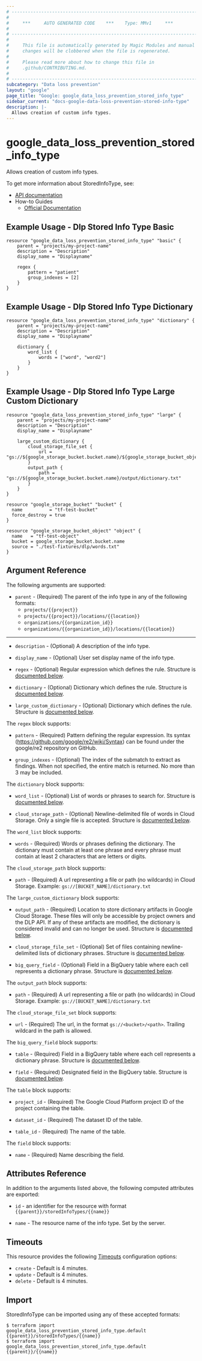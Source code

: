 ```yaml
---
# ----------------------------------------------------------------------------
#
#     ***     AUTO GENERATED CODE    ***    Type: MMv1     ***
#
# ----------------------------------------------------------------------------
#
#     This file is automatically generated by Magic Modules and manual
#     changes will be clobbered when the file is regenerated.
#
#     Please read more about how to change this file in
#     .github/CONTRIBUTING.md.
#
# ----------------------------------------------------------------------------
subcategory: "Data loss prevention"
layout: "google"
page_title: "Google: google_data_loss_prevention_stored_info_type"
sidebar_current: "docs-google-data-loss-prevention-stored-info-type"
description: |-
  Allows creation of custom info types.
---
```


# google\_data\_loss\_prevention\_stored\_info\_type

Allows creation of custom info types.


To get more information about StoredInfoType, see:

* [API documentation](https://cloud.google.com/dlp/docs/reference/rest/v2/projects.storedInfoTypes)
* How-to Guides
    * [Official Documentation](https://cloud.google.com/dlp/docs/creating-stored-infotypes)

## Example Usage - Dlp Stored Info Type Basic


```hcl
resource "google_data_loss_prevention_stored_info_type" "basic" {
	parent = "projects/my-project-name"
	description = "Description"
	display_name = "Displayname"

	regex {
		pattern = "patient"
		group_indexes = [2]
	}
}
```
## Example Usage - Dlp Stored Info Type Dictionary


```hcl
resource "google_data_loss_prevention_stored_info_type" "dictionary" {
	parent = "projects/my-project-name"
	description = "Description"
	display_name = "Displayname"

	dictionary {
		word_list {
			words = ["word", "word2"]
		}
	}
}
```
## Example Usage - Dlp Stored Info Type Large Custom Dictionary


```hcl
resource "google_data_loss_prevention_stored_info_type" "large" {
	parent = "projects/my-project-name"
	description = "Description"
	display_name = "Displayname"

	large_custom_dictionary {
		cloud_storage_file_set {
			url = "gs://${google_storage_bucket.bucket.name}/${google_storage_bucket_object.object.name}"
		}
		output_path {
			path = "gs://${google_storage_bucket.bucket.name}/output/dictionary.txt"
		}
	}
}

resource "google_storage_bucket" "bucket" {
  name          = "tf-test-bucket"
  force_destroy = true
}

resource "google_storage_bucket_object" "object" {
  name   = "tf-test-object"
  bucket = google_storage_bucket.bucket.name
  source = "./test-fixtures/dlp/words.txt"
}
```

## Argument Reference

The following arguments are supported:


* `parent` -
  (Required)
  The parent of the info type in any of the following formats:
  * `projects/{{project}}`
  * `projects/{{project}}/locations/{{location}}`
  * `organizations/{{organization_id}}`
  * `organizations/{{organization_id}}/locations/{{location}}`


- - -


* `description` -
  (Optional)
  A description of the info type.

* `display_name` -
  (Optional)
  User set display name of the info type.

* `regex` -
  (Optional)
  Regular expression which defines the rule.
  Structure is [documented below](#nested_regex).

* `dictionary` -
  (Optional)
  Dictionary which defines the rule.
  Structure is [documented below](#nested_dictionary).

* `large_custom_dictionary` -
  (Optional)
  Dictionary which defines the rule.
  Structure is [documented below](#nested_large_custom_dictionary).


<a name="nested_regex"></a>The `regex` block supports:

* `pattern` -
  (Required)
  Pattern defining the regular expression.
  Its syntax (https://github.com/google/re2/wiki/Syntax) can be found under the google/re2 repository on GitHub.

* `group_indexes` -
  (Optional)
  The index of the submatch to extract as findings. When not specified, the entire match is returned. No more than 3 may be included.

<a name="nested_dictionary"></a>The `dictionary` block supports:

* `word_list` -
  (Optional)
  List of words or phrases to search for.
  Structure is [documented below](#nested_word_list).

* `cloud_storage_path` -
  (Optional)
  Newline-delimited file of words in Cloud Storage. Only a single file is accepted.
  Structure is [documented below](#nested_cloud_storage_path).


<a name="nested_word_list"></a>The `word_list` block supports:

* `words` -
  (Required)
  Words or phrases defining the dictionary. The dictionary must contain at least one
  phrase and every phrase must contain at least 2 characters that are letters or digits.

<a name="nested_cloud_storage_path"></a>The `cloud_storage_path` block supports:

* `path` -
  (Required)
  A url representing a file or path (no wildcards) in Cloud Storage. Example: `gs://[BUCKET_NAME]/dictionary.txt`

<a name="nested_large_custom_dictionary"></a>The `large_custom_dictionary` block supports:

* `output_path` -
  (Required)
  Location to store dictionary artifacts in Google Cloud Storage. These files will only be accessible by project owners and the DLP API.
  If any of these artifacts are modified, the dictionary is considered invalid and can no longer be used.
  Structure is [documented below](#nested_output_path).

* `cloud_storage_file_set` -
  (Optional)
  Set of files containing newline-delimited lists of dictionary phrases.
  Structure is [documented below](#nested_cloud_storage_file_set).

* `big_query_field` -
  (Optional)
  Field in a BigQuery table where each cell represents a dictionary phrase.
  Structure is [documented below](#nested_big_query_field).


<a name="nested_output_path"></a>The `output_path` block supports:

* `path` -
  (Required)
  A url representing a file or path (no wildcards) in Cloud Storage. Example: `gs://[BUCKET_NAME]/dictionary.txt`

<a name="nested_cloud_storage_file_set"></a>The `cloud_storage_file_set` block supports:

* `url` -
  (Required)
  The url, in the format `gs://<bucket>/<path>`. Trailing wildcard in the path is allowed.

<a name="nested_big_query_field"></a>The `big_query_field` block supports:

* `table` -
  (Required)
  Field in a BigQuery table where each cell represents a dictionary phrase.
  Structure is [documented below](#nested_table).

* `field` -
  (Required)
  Designated field in the BigQuery table.
  Structure is [documented below](#nested_field).


<a name="nested_table"></a>The `table` block supports:

* `project_id` -
  (Required)
  The Google Cloud Platform project ID of the project containing the table.

* `dataset_id` -
  (Required)
  The dataset ID of the table.

* `table_id` -
  (Required)
  The name of the table.

<a name="nested_field"></a>The `field` block supports:

* `name` -
  (Required)
  Name describing the field.

## Attributes Reference

In addition to the arguments listed above, the following computed attributes are exported:

* `id` - an identifier for the resource with format `{{parent}}/storedInfoTypes/{{name}}`

* `name` -
  The resource name of the info type. Set by the server.


## Timeouts

This resource provides the following
[Timeouts](/docs/configuration/resources.html#timeouts) configuration options:

- `create` - Default is 4 minutes.
- `update` - Default is 4 minutes.
- `delete` - Default is 4 minutes.

## Import


StoredInfoType can be imported using any of these accepted formats:

```
$ terraform import google_data_loss_prevention_stored_info_type.default {{parent}}/storedInfoTypes/{{name}}
$ terraform import google_data_loss_prevention_stored_info_type.default {{parent}}/{{name}}
```
